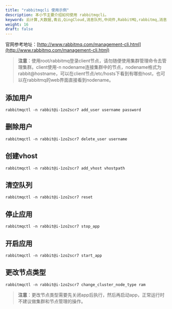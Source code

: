 ```yaml
---
title: "rabbitmqcli 使用示例"
description: 本小节主要介绍如何使用 rabbitmqcli。
keyword: 云计算,大数据,青云,QingCloud,消息队列,中间件,RabbitMQ,rabbitmq,消息队列服务,消息中间件,rabbitmqcli
weight: 16
draft: false
---
```


官网参考地址：[http://www.rabbitmq.com/management-cli.html](http://www.rabbitmq.com/management-cli.html)

> **注意**：使用root/rabbitmq登录client节点，请勿随便使用集群管理命令去管理集群。client使用-n nodename连接集群中的节点，nodename格式为rabbit@hostname，可以在client节点/etc/hosts下看到有哪些host，也可以在rabbitmq的web界面直接看到nodename。

## 添加用户

```
rabbitmqctl -n rabbit@i-1zo2scr7 add_user username password
```

## 删除用户

```
rabbitmqctl -n rabbit@i-1zo2scr7 delete_user username
```

## 创建vhost

```
rabbitmqctl -n rabbit@i-1zo2scr7 add_vhost vhostpath
```

## 清空队列

```
rabbitmqctl -n rabbit@i-1zo2scr7 reset
```

## 停止应用

```
rabbitmqctl -n rabbit@i-1zo2scr7 stop_app
```

## 开启应用

```
rabbitmqctl -n rabbit@i-1zo2scr7 start_app
```

## 更改节点类型

```
rabbitmqctl -n rabbit@i-1zo2scr7 change_cluster_node_type ram
```

> **注意**：更改节点类型需要先关闭app后执行，然后再启动app，正常运行时不建议做集群和节点管理的操作。
